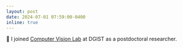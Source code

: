```yaml
---
layout: post
date: 2024-07-01 07:59:00-0400
inline: true
---
```


💼 I joined [Computer Vision Lab](http://cvlab.dgist.ac.kr/) at DGIST as a postdoctoral researcher.